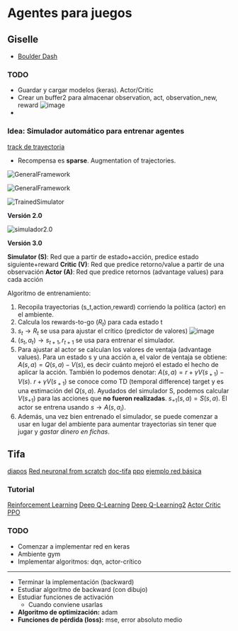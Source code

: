 # Agentes para juegos

## Giselle

- [Boulder Dash](https://www.boulder-dash.com/boulder-dash-online-game/)

### TODO

- Guardar y cargar modelos (keras). Actor/Critic
- Crear un buffer2 para almacenar observation, act, observation_new, reward
![image]()
- 


### Idea: Simulador automático para entrenar agentes

[track de trayectoria](https://github.com/deepankarkotnala/Object-trajectory-tracking-OpenCV)

- Recompensa es **sparse**. Augmentation of trajectories.

![GeneralFramework](https://i.imgur.com/byclaVc.png)

![GeneralFramework](https://i.imgur.com/YVsLgZf.png)

![TrainedSimulator](https://i.imgur.com/LLd7NTS.png)

**Versión 2.0**

![simulador2.0](https://i.imgur.com/N9IUB0m.png)


**Versión 3.0**

**Simulator (S)**: Red que a partir de estado+acción, predice estado siguiente+reward
**Critic (V)**: Red que predice retorno/value a partir de una observación
**Actor (A)**: Red que predice retornos (advantage values) para cada acción

Algoritmo de entrenamiento:

1. Recopila trayectorias (s_t,action,reward) corriendo la política (actor) en el ambiente.
2. Calcula los rewards-to-go ($R_t$) para cada estado t
3. $s_t \rightarrow R_{t}$ se usa para ajustar el crítico (predictor de valores)
![image](https://i.imgur.com/BZdScFy.png)
5. $(s_t, a_t) \rightarrow s_{t+1},r_{t+1}$ se usa para entrenar el simulador.
6. Para ajustar al actor se calculan los valores de ventaja (advantage values). Para un estado s y una acción a, el valor de ventaja se obtiene:
$A(s,a)  = Q(s,a) - V(s)$, es decir cuánto mejoró el estado el hecho de aplicar la acción.
También lo podemos denotar: $A(s,a)=r+\gamma V(s_{​+1} )−V(s)$.
$r+\gamma V(s_{​+1})$ se conoce como TD (temporal difference) target y es una estimación del $Q(s,a)$.
Ayudados del simulador S, podemos calcular $V(s_{+1})$ para las acciones que **no fueron realizadas**. $s_{+1}(s,a) =S(s,a)$.
El actor se entrena usando $s \rightarrow A(s,a_i)$.
7. Además, una vez bien entrenado el simulador, se puede comenzar a usar en lugar del ambiente para aumentar trayectorias sin tener que jugar y *gastar dinero en fichas*.


## Tifa

[diapos](https://docs.google.com/presentation/d/1ra5IoLmwwnK9jTnuz7_BbRMeBPZpv5epmtEhe9S5nb8/edit#slide=id.p)
[Red neuronal from scratch](https://machinelearningmastery.com/implement-backpropagation-algorithm-scratch-python/)
[doc-tifa](https://docs.google.com/document/d/1jdXJ1CsSC8C8bL685cekD8fC06I-Q1YpVABQ6YBcDzQ/edit#heading=h.oxpxc9pk337l)
[ppo](https://keras.io/examples/rl/ppo_cartpole/)
[ejemplo red básica](https://colab.research.google.com/drive/1KYZnwVrdcEEd5dsFew5KbyZ_DPXeoGGv?usp=sharing#scrollTo=witAIKqinkOX)


### Tutorial

[Reinforcement Learning](https://theaisummer.com/Reinforcement_learning/)
[Deep Q-Learning](https://theaisummer.com/Deep_Q_Learning/)
[Deep Q-Learning2](https://theaisummer.com/Taking_Deep_Q_Networks_a_step_further/)
[Actor Critic](https://theaisummer.com/Actor_critics/)
[PPO](https://theaisummer.com/TRPO_PPO/)

### TODO

- Comenzar a implementar red en keras
- Ambiente gym
- Implementar algoritmos: dqn, actor-crítico

---

- Terminar la implementación (backward)
- Estudiar algoritmo de backward (con dibujo)
- Estudiar funciones de activación
	- Cuando conviene usarlas
- **Algoritmo de optimización:** adam
- **Funciones de pérdida (loss):** mse, error absoluto medio








<!--stackedit_data:
eyJoaXN0b3J5IjpbMTQ3OTQ1OTcyMSwtMzcxOTg2NjMwLC01OD
A1NjAyOTMsNzU3NjE3MTcsLTYxNTQ5NjQ2MiwyMDM0MDkyODI1
LDE2NzM4MjQwODcsMTg0ODU5OTM1NSwxNjEwNzkyODEwLC0xMD
QwMTI0OTQzLDEwMjkxNzY3MzksLTM4NjgyNjUxOCwxMDAxMTE2
OTU1LC01MzMxNTk5MTAsMTAxNzQ1MjMxLC0xNDIyNDY2MTIwLD
EyODQ3MjI4NjYsLTgzMTU3NDEyMiwtNDQ4Njg4MjkwLDIwNzA2
Njg1MTFdfQ==
-->